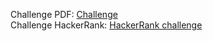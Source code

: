 Challenge PDF: [Challenge](challenge.pdf)  
Challenge HackerRank: [HackerRank challenge](https://www.hackerrank.com/challenges/counting-valleys/problem)